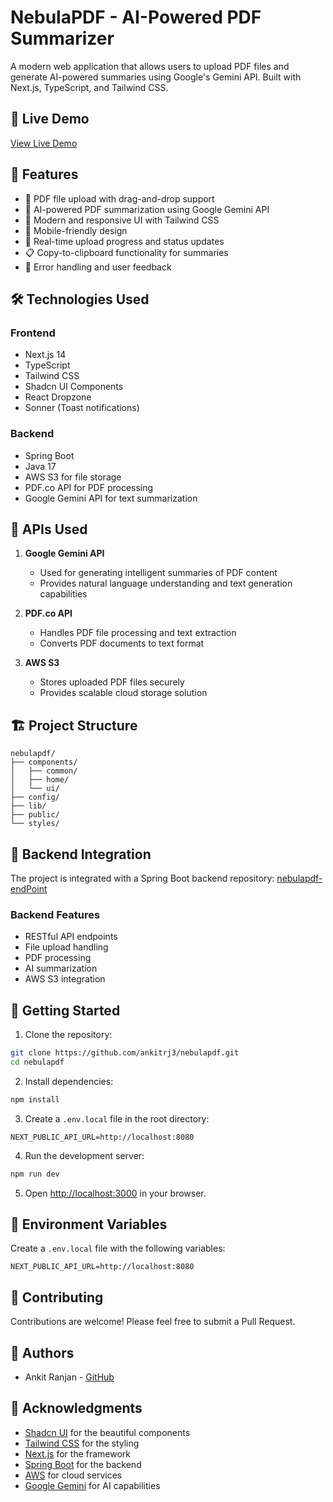 # NebulaPDF - AI-Powered PDF Summarizer

A modern web application that allows users to upload PDF files and generate AI-powered summaries using Google's Gemini API. Built with Next.js, TypeScript, and Tailwind CSS.

## 🌟 Live Demo

[View Live Demo](https://nebulapdf.vercel.app/)

## 🚀 Features

- 📄 PDF file upload with drag-and-drop support
- 🤖 AI-powered PDF summarization using Google Gemini API
- 🎨 Modern and responsive UI with Tailwind CSS
- 📱 Mobile-friendly design
- 🔄 Real-time upload progress and status updates
- 📋 Copy-to-clipboard functionality for summaries
- 🎯 Error handling and user feedback

## 🛠️ Technologies Used

### Frontend
- Next.js 14
- TypeScript
- Tailwind CSS
- Shadcn UI Components
- React Dropzone
- Sonner (Toast notifications)

### Backend
- Spring Boot
- Java 17
- AWS S3 for file storage
- PDF.co API for PDF processing
- Google Gemini API for text summarization

## 🔌 APIs Used

1. **Google Gemini API**
   - Used for generating intelligent summaries of PDF content
   - Provides natural language understanding and text generation capabilities

2. **PDF.co API**
   - Handles PDF file processing and text extraction
   - Converts PDF documents to text format

3. **AWS S3**
   - Stores uploaded PDF files securely
   - Provides scalable cloud storage solution

## 🏗️ Project Structure

```
nebulapdf/
├── components/
│   ├── common/
│   ├── home/
│   └── ui/
├── config/
├── lib/
├── public/
└── styles/
```

## 🔧 Backend Integration

The project is integrated with a Spring Boot backend repository: [nebulapdf-endPoint](https://github.com/Ankitrj3/nebulapdf-endPoint)

### Backend Features
- RESTful API endpoints
- File upload handling
- PDF processing
- AI summarization
- AWS S3 integration

## 🚀 Getting Started

1. Clone the repository:
```bash
git clone https://github.com/ankitrj3/nebulapdf.git
cd nebulapdf
```

2. Install dependencies:
```bash
npm install
```

3. Create a `.env.local` file in the root directory:
```env
NEXT_PUBLIC_API_URL=http://localhost:8080
```

4. Run the development server:
```bash
npm run dev
```

5. Open [http://localhost:3000](http://localhost:3000) in your browser.

## 🔑 Environment Variables

Create a `.env.local` file with the following variables:

```env
NEXT_PUBLIC_API_URL=http://localhost:8080
```

## 🤝 Contributing

Contributions are welcome! Please feel free to submit a Pull Request.
 
## 👥 Authors

- Ankit Ranjan - [GitHub](https://github.com/Ankitrj3)

## 🙏 Acknowledgments

- [Shadcn UI](https://ui.shadcn.com/) for the beautiful components
- [Tailwind CSS](https://tailwindcss.com/) for the styling
- [Next.js](https://nextjs.org/) for the framework
- [Spring Boot](https://spring.io/projects/spring-boot) for the backend
- [AWS](https://aws.amazon.com/) for cloud services
- [Google Gemini](https://ai.google.dev/) for AI capabilities
